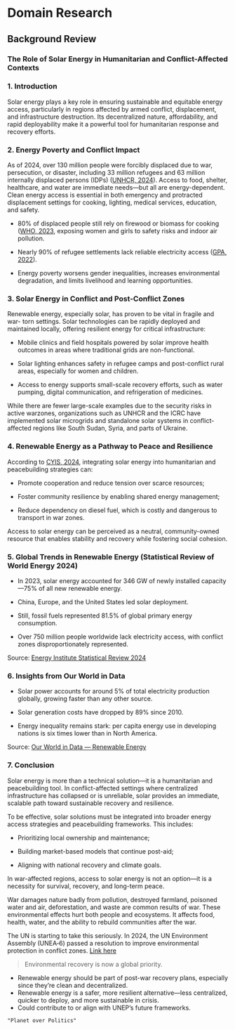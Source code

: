 # Domain Research

## Background Review

<!-- markdownlint-disable MD031 MD033 MD035 MD032 MD004 MD009 MD013 MD045 MD024 -->

### The Role of Solar Energy in Humanitarian and Conflict-Affected Contexts

### 1. Introduction

Solar energy plays a key role in ensuring sustainable and equitable energy
access, particularly in regions affected by armed conflict, displacement, and
infrastructure destruction. Its decentralized nature, affordability, and rapid
deployability make it a powerful tool for humanitarian response and recovery
efforts.

### 2. Energy Poverty and Conflict Impact

As of 2024, over 130 million people were forcibly displaced due to war,
persecution, or disaster, including 33 million refugees and 63 million
internally displaced persons (IDPs) ([UNHCR,
2024](https://reporting.unhcr.org/global-appeal-2024-6383)). Access to food,
shelter, healthcare, and water are immediate needs—but all are energy-dependent.
Clean energy access is essential in both emergency and protracted displacement
settings for cooking, lighting, medical services, education, and safety.

- 80% of displaced people still rely on firewood or biomass for cooking ([WHO,
  2023](https://energypedia.info/wiki/Energy_Access_in_Displacement_Settings),
  exposing women and girls to safety risks and indoor
  air pollution.

- Nearly 90% of refugee settlements lack reliable electricity access ([GPA,
  2022](https://www.humanitarianenergy.org/assets/resources/SOHES.pdf)).

- Energy poverty worsens gender inequalities, increases environmental
  degradation, and limits livelihood and learning opportunities.

### 3. Solar Energy in Conflict and Post-Conflict Zones

Renewable energy, especially solar, has proven to be vital in fragile and war-
torn settings. Solar technologies can be rapidly deployed and maintained
locally, offering resilient energy for critical infrastructure:

- Mobile clinics and field hospitals powered by solar improve health outcomes in
  areas where traditional grids are non-functional.

- Solar lighting enhances safety in refugee camps and post-conflict rural areas,
  especially for women and children.

- Access to energy supports small-scale recovery efforts, such as water pumping,
  digital communication, and refrigeration of medicines.

While there are fewer large-scale examples due to the security risks in active
warzones, organizations such as UNHCR and the ICRC have implemented solar
microgrids and standalone solar systems in conflict-affected regions like South
Sudan, Syria, and parts of Ukraine.

### 4. Renewable Energy as a Pathway to Peace and Resilience

According to [CYIS, 2024](https://cyis.org), integrating solar energy into
humanitarian and peacebuilding strategies can:

- Promote cooperation and reduce tension over scarce resources;

- Foster community resilience by enabling shared energy management;

- Reduce dependency on diesel fuel, which is costly and dangerous to transport
  in war zones.

Access to solar energy can be perceived as a neutral, community-owned resource
that enables stability and recovery while fostering social cohesion.

### 5. Global Trends in Renewable Energy (Statistical Review of World Energy 2024)

- In 2023, solar energy accounted for 346 GW of newly installed capacity—75% of
  all new renewable energy.

- China, Europe, and the United States led solar deployment.

- Still, fossil fuels represented 81.5% of global primary energy consumption.

- Over 750 million people worldwide lack electricity access, with conflict zones
  disproportionately represented.

Source: [Energy Institute Statistical Review
2024](https://www.energyinst.org/statistical-review)

### 6. Insights from Our World in Data

- Solar power accounts for around 5% of total electricity production globally,
  growing faster than any other source.

- Solar generation costs have dropped by 89% since 2010.

- Energy inequality remains stark: per capita energy use in developing nations
  is six times lower than in North America.

Source: [Our World in Data — Renewable
Energy](https://ourworldindata.org/renewable-energy)

### 7. Conclusion

Solar energy is more than a technical solution—it is a humanitarian and
peacebuilding tool. In conflict-affected settings where centralized
infrastructure has collapsed or is unreliable, solar provides an immediate,
scalable path toward sustainable recovery and resilience.

To be effective, solar solutions must be integrated into broader energy access
strategies and peacebuilding frameworks. This includes:

- Prioritizing local ownership and maintenance;

- Building market-based models that continue post-aid;

- Aligning with national recovery and climate goals.

In war-affected regions, access to solar energy is not an option—it is a
necessity for survival, recovery, and long-term peace.

War damages nature badly from pollution, destroyed farmland, poisoned water
 and air, deforestation, and waste are common results of war.
These environmental effects hurt both people and ecosystems.
 It affects food, health, water, and the ability to rebuild communities
  after the war.  

The UN is starting to take this seriously. In 2024, the UN Environment
Assembly (UNEA‑6) passed a resolution to improve environmental protection in
conflict zones.
[Link here](https://www.bic-rhr.com/research/strengthening-environmental-resilience-conflict-zones-analysis-unea-6-resolution-and-perac)

  >Environmental recovery is now a global priority.

- Renewable energy should be part of post-war recovery plans, especially since
  they’re clean and decentralized.
- Renewable energy is a safer, more resilient alternative—less centralized,
  quicker to deploy, and more sustainable in crisis.
- Could contribute to or align with UNEP’s future frameworks.

 ``` "Planet over Politics" ```

